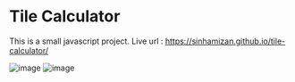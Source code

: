 # Tile Calculator
This is a small javascript project. Live url : https://sinhamizan.github.io/tile-calculator/


![image](https://user-images.githubusercontent.com/26348416/141892512-2972efe6-cf6e-43b0-8b5b-b62c81c42c1d.png)
![image](https://user-images.githubusercontent.com/26348416/141892529-c942a97e-bb03-4396-b433-65002894d6fa.png)

